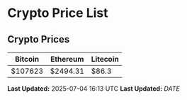 # Crypto Price List

## Crypto Prices
| Bitcoin | Ethereum | Litecoin |
| ------- | -------- | -------- |
| $107623 | $2494.31 | $86.3 |
**Last Updated:** 2025-07-04 16:13 UTC
**Last Updated:** $DATE$
